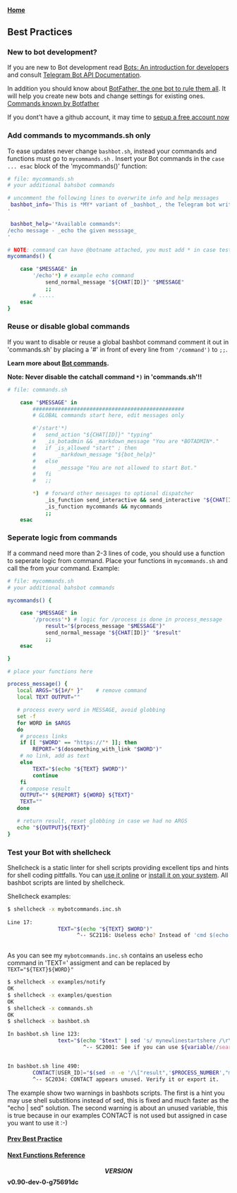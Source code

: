 #### [Home](../README.md)
## Best Practices

### New to bot development?

If you are new to Bot development read [Bots: An introduction for developers](https://core.telegram.org/bots) and consult [Telegram Bot API Documentation](https://core.telegram.org/bots/api/).

In addition you should know about [BotFather, the one bot to rule them all](https://core.telegram.org/bots#3-how-do-i-create-a-bot). It will help you create new bots and change settings for existing ones. [Commands known by Botfather](https://core.telegram.org/bots#generating-an-authorization-token)

If you dont't have a github account, it may time to [sepup a free account now](https://github.com/pricing)

### Add commands to mycommands.sh only
To ease updates never change ```bashbot.sh```, instead your commands and functions must go to  ```mycommands.sh``` .  Insert your Bot commands in the ```case ... esac``` block of the 'mycommands()' function:
```bash
# file: mycommands.sh
# your additional bahsbot commands

# uncomment the following lines to overwrite info and help messages
 bashbot_info='This is *MY* variant of _bashbot_, the Telegram bot written entirely in bash.
'

 bashbot_help='*Available commands*:
/echo message - _echo the given messsage_
'

# NOTE: command can have @botname attached, you must add * in case tests... 
mycommands() {

	case "$MESSAGE" in
		'/echo'*) # example echo command
			send_normal_message "${CHAT[ID]}" "$MESSAGE"
			;;
		# .....
	esac
}
```

### Reuse or disable global commands

If you want to disable or reuse a global bashbot command comment it out in 'commands.sh' by placing a '#' in front of
every line from ```'/command')``` to ```;;```. 

**Learn more about [Bot commands](https://core.telegram.org/bots#commands).**

**Note: Never disable the catchall command ```*)``` in 'commands.sh'!!**
```bash
# file: commands.sh

	case "$MESSAGE" in
		################################################
		# GLOBAL commands start here, edit messages only

		#'/start'*)
		#	send_action "${CHAT[ID]}" "typing"
		#	_is_botadmin && _markdown_message "You are *BOTADMIN*."
		#	if _is_allowed "start" ; then
		#		_markdown_message "${bot_help}"
		#	else
		#		_message "You are not allowed to start Bot."
		#	fi
		#	;;

		*)	# forward other messages to optional dispatcher
			_is_function send_interactive && send_interactive "${CHAT[ID]}" "${MESSAGE}"
			_is_function mycommands && mycommands
			;;
	esac
```


### Seperate logic from commands

If a command need more than 2-3 lines of code, you should use a function to seperate logic from command. Place your functions in ```mycommands.sh``` and call the from your command. Example:
```bash
# file: mycommands.sh
# your additional bahsbot commands

mycommands() {

	case "$MESSAGE" in
		'/process'*) # logic for /process is done in process_message 
			result="$(process_message "$MESSAGE")"
			send_normal_message "${CHAT[ID]}" "$result" 
			;;
	esac

}

# place your functions here

process_message() {
   local ARGS="${1#/* }"	# remove command 
   local TEXT OUTPUT=""

   # process every word in MESSAGE, avoid globbing
   set -f
   for WORD in $ARGS
   do
	# process links 
	if [[ "$WORD" == "https://"* ]]; then
		REPORT="$(dosomething_with_link "$WORD")"
	# no link, add as text
	else
		TEXT="$(echo "${TEXT} $WORD")"
		continue
	fi
	# compose result
	OUTPUT="* ${REPORT} ${WORD} ${TEXT}"
	TEXT=""
   done

   # return result, reset globbing in case we had no ARGS
   echo "${OUTPUT}${TEXT}"
}

```

### Test your Bot with shellcheck
Shellcheck is a static linter for shell scripts providing excellent tips and hints for shell coding pittfalls. You can [use it online](https://www.shellcheck.net/) or [install it on your system](https://github.com/koalaman/shellcheck#installing).
All bashbot scripts are linted by shellcheck.

Shellcheck examples:
```bash
$ shellcheck -x mybotcommands.inc.sh
 
Line 17:
                TEXT="$(echo "${TEXT} $WORD")"
                      ^-- SC2116: Useless echo? Instead of 'cmd $(echo foo)', just use 'cmd foo'.
 
```
As you can see my ```mybotcommands.inc.sh``` contains an useless echo command in 'TEXT=' assigment and can be replaced by ```TEXT="${TEXT}${WORD}"```
```bash
$ shellcheck -x examples/notify
OK
$ shellcheck -x examples/question
OK
$ shellcheck -x commands.sh
OK
$ shellcheck -x bashbot.sh

In bashbot.sh line 123:
                text="$(echo "$text" | sed 's/ mynewlinestartshere /\r\n/g')" # hack for linebreaks in startproc scripts
                        ^-- SC2001: See if you can use ${variable//search/replace} instead.


In bashbot.sh line 490:
        CONTACT[USER_ID]="$(sed -n -e '/\["result",'$PROCESS_NUMBER',"message","contact","user_id"\]/  s/.*\][ \t]"\(.*\)"$/\1/p' <"$TMP")"
        ^-- SC2034: CONTACT appears unused. Verify it or export it.
```
The example show two warnings in bashbots scripts. The first is a hint you may use shell substitions instead of sed, this is fixed and much faster as the "echo | sed" solution.
The second warning is about an unused variable, this is true because in our examples CONTACT is not used but assigned in case you want to use it :-)

#### [Prev Best Practice](5_practice.md)
#### [Next Functions Reference](6_reference.md)

#### $$VERSION$$ v0.90-dev-0-g75691dc

